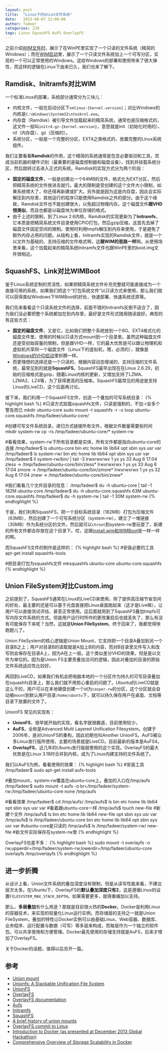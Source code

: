 ```yaml
---
layout: post
title:  "Linux下的Union文件系统"
date:   2015-08-07 12:00:00
author: fadeer
categories: 工作
tags: Linux SquashFS AuFS OverlayFS
---
```


之前介绍[WIM文件时][wimfile]，展示了在WinPE里实现了一个只读的文件系统（精简的Windows）；而在[WIM启动][wimboot]里，展示了一个只读文件系统加上一个可写分区，实现的一个可以正常使用的Windows。这给Windows的部署和使用带来了很大弹性，而这样的逻辑在Linux下由来已久，我们也来了解下。

Ramdisk、Initramfs对比WIM
----
一个标准Linux的部署，系统部分通常分为三块儿：

* 内核文件，一般在启动分区下`vmlinuz-{kernel.version}`；对比Windows的内核是`C:\Windows\System32\ntoskrnl.exe`。
* 内存盘（Ramdisk）被引导文件加载起来的精简系统，通常也是压缩格式的，这文件一般叫`initrd.gz-{kernel.version}`，意思就是init（初始化时用的）、rd（内存盘）、gz（压缩的）。
* 系统分区，一般是一个完整的分区，EXT4之类格式的，放置完整的Linux系统组件。

我们主要看看**Ramdisk**的作用，这个精简的系统通常是包含必要驱动和工具，完成当前机器的硬件识别（最重要的是磁盘控制器和磁盘设备），找到并挂载系统分区，然后跳转过去进入正式的系统。Ramdisk的实现方式分为两个阶段：

* **固定的磁盘文件**，一般是创建出一个64MB的文件，格式化为EXT分区，然后把精简系统的文件放进去就行。最大的限制是受创建的这个文件大小限制，如果系统增大了，你还得再新建或扩大。另外就是因为这是内存盘，因此会实际解压到内存里，其他运行的程序只能使用Ramdisk之外的部分。由于这个缘故，Ramdisk文件也不能创建很大，以免超过物理内存。这个磁盘文件**跟VHD很类似**，而且也都是以磁盘块为单位存储的格式。
* 由于上述的限制，到了Linux 2.6内核，Ramdisk的实现更新为了**Initramfs**，它本质是把精简系统文件目录使用CPIO打包，然后gzip压缩，这首先去掉了磁盘文件固定空间的限制。使用时利用tmpfs解压到内存来使用，于是避免了额外内存占用的问题。从结构上看，Initramfs实现的Ramdisk文件，就是一个以文件为基础的、支持压缩的文件格式啊，这**跟WIM的思路一样**啊。从使用场景来看，这个加载起来的精简系统Initramfs文件也跟WinPE里的boot.img文件很相近。

SquashFS、Link对比WIMBoot
----
鉴于Linux系统定制的灵活性，如果把精简系统文件补充完整就可能直接成为一个直接可用的系统，如果我们把这个“打包系统文件”以只读方式来使用，那么我们就可以获得类似Windows下WIMBoot的好处，快速部署、快速系统还原等。

我们先来看看这个只读系统文件的选择，前面不错的Initramfs反倒不适合了，因为我们没必要把整个系统都加在到内存里，最好是文件形式随用随读就好。典型的有这些方式：

* **固定的磁盘文件**，又是它。比如我们把整个系统放到一个8G、EXT4格式化的磁盘文件里，使用的时候以只读方式mount到一个目录里。虽然这种磁盘文件还是受初始容量的限制，但是跟VHD一样，它的最大优势是可以跟让物理机和虚拟机共享同一个磁盘文件（Linux下的虚拟机，嗯，必须的），就像是[Windows的VHD启动][vhdboot]里折腾一样。
* 而更理想的选择还是一个只读的、根据内容动态增减的、支持压缩的文件系统，最常见到的就是**SquashFS**。SquashFS最早出现在在Linux 2.6.29，初始的压缩格式是gzip，随着Linux内核的更新，又增加支持了LZMA、LZMA2、LZ4等，为了获得更高的压缩率。SquashFS最常见的用途是支持Linux的LiveCD，这个后面再讨论。

接下来，我们利用一个SquashFS文件，创造一个叠加的可写系统目录：
{% highlight bash %}
#只读方式挂载squashfs文件，只读是强制的，不加-r会多个警告而已
mkdir ubuntu-core
sudo mount -t squashfs -r -o loop ubuntu-core.squashfs /tmp/fadeer/ubuntu-core/

#创建可写文件系统目录，递归方式链接所有文件，根据文件数量需要些时间
mkdir system-rw
cp -rs /tmp/fadeer/ubuntu-core/* system-rw

#看看效果，system-rw下所有目录都是实体，所有文件都是指向ubuntu-core的连接
/tmp/fadeer$ ls ubuntu-core
bin  etc  home  lib  lib64  opt  sbin  sys  usr  var
/tmp/fadeer$ ls system-rw/
bin  etc  home  lib  lib64  opt  sbin  sys  usr  var
/tmp/fadeer$ ll system-rw/bin/ | tail -3
lrwxrwxrwx  1 ys ys   33 Aug  6 17:04 zless -> /tmp/fadeer/ubuntu-core/bin/zless*
lrwxrwxrwx  1 ys ys   33 Aug  6 17:04 zmore -> /tmp/fadeer/ubuntu-core/bin/zmore*
lrwxrwxrwx  1 ys ys   32 Aug  6 17:04 znew -> /tmp/fadeer/ubuntu-core/bin/znew*

#我们看看几个文件目录的信息：
/tmp/fadeer$ du -h ubuntu-core | tail -1
182M    ubuntu-core
/tmp/fadeer$ du -h ubuntu-core.squashfs
63M     ubuntu-core.squashfs
/tmp/fadeer$ du -h system-rw | tail -1
30M     system-rw
{% endhighlight %}

于是，我们利用SquashFS，把一个目标系统目录（182MB）打包为压缩文件（63MB），然后创建了一个可写系统分区（system-rw），建立了一堆链接（30MB）作为系统分区的文件，然后就可以`chroot`到system-rw里玩耍了，新建的所有文件都会存放在这个目录下。哎，这跟[install.wim和WIMBoot][wimboot]是一样一样的啊。

而SquashFS文件的制作是这样的：
{% highlight bash %}
#安装必要的工具
apt-get install squashfs-tools

#把目录打包为squashfs文件
mksquashfs ubuntu-core ubuntu-core.squashfs
{% endhighlight %}

Union FileSystem对比Custom.img
----
之前提到了，SquashFS通常在Linux的LiveCD来使用，除了提供高压缩节省空间的好处，最主要的还是可以基于光盘直接把Linux桌面跑起来（这才是Live嘛），让用户可以直接测试评估、甚至正常使用。这后面就用到了SquashFS叠加tmpfs可写内存文件系统的方式。但是用户运行时所作的更改重启后也就丢失了，那么有没有可能保存下来呢？当然，这就是**Union FileSystem**。终于回来了，我都觉得快跑题儿了。
<!--preview-end-->

Union FileSystem的核心逻辑是Union Mount，它支持把一个目录A叠加到另一个目录B之上；用户对目录B的读取就是A加上B的内容，而对B目录里文件写入和改写则会保存在目录A上，因为A在上一层。这个类似差分VHD的效果，但是是以文件为单位的。因为是Union FS主要责叠加访问的逻辑，因此对叠加的目录的原始文件系统适应性比较好。

再回到LiveCD，如果我们有机会把电脑本地的一个分区作为持久的可写目录叠加在squashfs目录上，那么我们就不用担心重启的问题了。Ubuntu的LiveCD就是这么干的，用户可以在本地硬盘创建一个id为`casper-rw`的分区，这个分区就会自动被`mount`到默认用户目录`/home/ubuntu`下，就可以持久保存用户在桌面、文档等目录下放置的文件了。

UnionFS 常见的实现有：

* **UnionFS**，很早就开始的实现，看名字就很霸道，目前使用较少。
* **AuFS**，全称是Advanced Multi Layered Unification Filesystem。创建于2006年，是对UnionFS的重构，因此初期也叫Another UnionFS。AuFS被众多Linux发行版所使用，主要的场景就是LiveCD。目前最新的版本是AuFS4。
* **OverlayFS**，近几年的Ubuntu发行版就使用的这个实现。OverlayFS的最大优势是在Linux 3.18时合并到内核，成为了Linux内建支持的文件系统了。

我们以AuFS为例，看看使用的效果：
{% highlight bash %}
#安装工具
/tmp/fadeer$ sudo apt-get install aufs-tools

#叠加mount，system-rw覆盖在ubuntu-core上，叠加的入口在/tmp/aufs
/tmp/fadeer$ sudo mount -t aufs -o br=/tmp/fadeer/system-rw:/tmp/fadeer/ubuntu-core none /tmp/aufs

#看看效果
/tmp/fadeer$ cd /tmp/aufs/
/tmp/aufs$ ls
bin  etc  home  lib  lib64  opt  sbin  sys  usr  var #看着跟ubuntu-core一样
/tmp/aufs$ touch new-file #新建个文件
/tmp/aufs$ ls
bin  etc  home  lib  lib64  new-file  opt  sbin  sys  usr  var
/tmp/aufs$ ls /tmp/fadeer/ubuntu-core
bin  etc  home  lib  lib64  opt  sbin  sys  usr  var #ubuntu-core是只读的
/tmp/aufs$ ls /tmp/fadeer/system-rw/
new-file #新文件实际保存在system-rw里
{% endhighlight %}

OverlayFS也差不多：
{% highlight bash %}
sudo mount -t overlayfs -o rw,upperdir=/tmp/fadeer/system-rw,lowerdir=/tmp/fadeer/ubuntu-core overlayfs /tmp/overlayfs
{% endhighlight %}

进一步折腾
----
从设计上看，Union文件系统的叠加深度没有限制，但是从读写性能来看，不建议层次太多。在Ubuntu下，OverlayFS的**默认叠加深度只有2**，这是遵循Linux的设置`FILESYSTEM_MAX_STACK_DEPTH`。如果需要更多，就得重编加以支持。

那么，**多层叠加**有什么用途？那就是目前很火热的**Docker**。Docker是利用Linux的容器技术，来实现的轻量化Linux运行实例。而存储层的支持之一就是Union FileSystem，叠加的特性让Docker实例可以由基础Linux、Web容器、数据库、业务程序、运行配置与数据（可写）等多层来构成，而每层作为一个独立的软件包，可以共享使用和方便管理。Docker最先使用的存储支持就是AuFS，后来才增加了OverlayFS。

关于Docker的话题，值得以后另开一篇。

参考
----
* [Union mount](https://en.wikipedia.org/wiki/Union_mount)
* [Unionfs: A Stackable Unification File System](http://unionfs.filesystems.org/)
* [UnionFS](https://en.wikipedia.org/wiki/UnionFS)
* [OverlayFS](https://en.wikipedia.org/wiki/OverlayFS)
* [OverlayFS documentation](https://git.kernel.org/cgit/linux/kernel/git/torvalds/linux.git/tree/Documentation/filesystems/overlayfs.txt)
* [Aufs](http://aufs.sourceforge.net/)
* [Initramfs](https://wiki.ubuntu.com/Initramfs)
* [SquashFS](https://en.wikipedia.org/wiki/SquashFS)
* [A brief history of union mounts](https://lwn.net/Articles/396020/)
* [OverlayFS commit to Linux](https://github.com/torvalds/linux/commit/e9be9d5e76e34872f0c37d72e25bc27fe9e2c54c)
* [Introduction to Docker (as presented at December 2013 Global Hackathon)](http://www.slideshare.net/jpetazzo/introduction-to-docker-0-7-hackathon)
* [Comprehensive Overview of Storage Scalability in Docker](http://developerblog.redhat.com/2014/09/30/overview-storage-scalability-docker/)

[wimfile]: http://fadeer.github.io/工作/2015/08/05/windows-wim-fileformat.html
[wimboot]: http://fadeer.github.io/工作/2015/08/06/windows-wim-boot.html
[vhdboot]: http://fadeer.github.io/%E5%B7%A5%E4%BD%9C/2015/07/23/windows-native-vhd-boot.html



